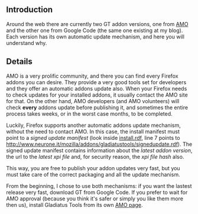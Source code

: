## Introduction ##

Around the web there are currently two GT addon versions, one from [AMO](https://addons.mozilla.org/en-US/firefox/addon/9761/) and the other one from Google Code (the same one existing at my blog). Each version has its own automatic update mechanism, and here you will understand why.


## Details ##

AMO is a very prolific community, and there you can find every Firefox addons you can desire. They provide a very good tools set for developers and they offer an automatic addons update also. When your Firefox needs to check updates for your installed addons, it usually contact the AMO site for that. On the other hand, AMO developers (and AMO volunteers) will check **every** addons update before publishing it, and sometimes the entire process takes weeks, or in the worst case months, to be completed.

Luckily, Firefox supports another automatic addons update mechanism, without the need to contact AMO. In this case, the install manifest must point to a _signed update manifest_ (look inside [install.rdf](http://code.google.com/p/gladiatus-tools/source/browse/trunk/install.rdf), line 7 points to http://www.neurone.it/mozilla/addons/gladiatustools/signedupdate.rdf).
The signed update manifest contains information about the _latest addon version_, the url to the _latest xpi file_ and, for security reason, the _xpi file hash_ also.

This way, you are free to publish your addon updates very fast, but you must take care of the correct packaging and all the update mechanism.

From the beginning, I chose to use both mechanisms: if you want the lastest release very fast, download GT from Google Code. If you prefer to wait for AMO approval (because you think it's safer or simply you like them more then us), install Gladiatus Tools from its own [AMO page](https://addons.mozilla.org/en-US/firefox/addon/9761/).